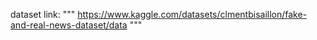 dataset link: """ https://www.kaggle.com/datasets/clmentbisaillon/fake-and-real-news-dataset/data """
